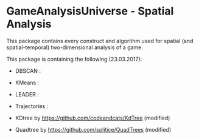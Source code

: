# GameAnalysisUniverse - Spatial Analysis

This package contains every construct and algorithm used for spatial (and spatial-temporal) two-dimensional analysis of a game.

This package is containing the following (23.03.2017):
- DBSCAN :
- KMeans :
- LEADER :

- Trajectories : 
- KDtree by https://github.com/codeandcats/KdTree (modified)
- Quadtree by https://github.com/splitice/QuadTrees (modified)
